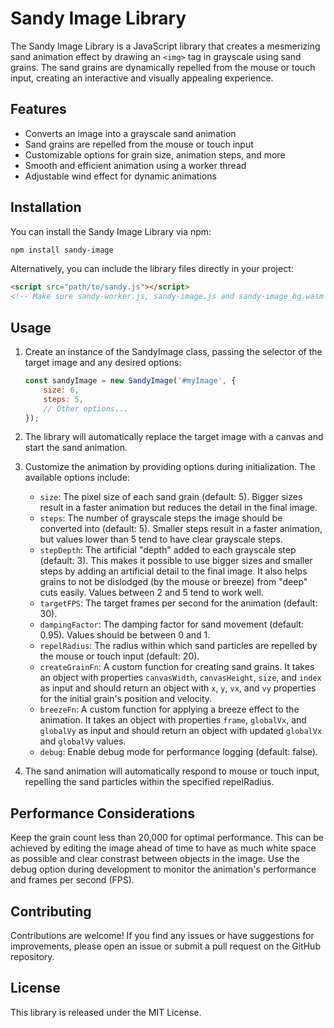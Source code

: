 # Sandy Image Library

The Sandy Image Library is a JavaScript library that creates a mesmerizing sand animation effect by drawing an `<img>` tag in grayscale using sand grains. The sand grains are dynamically repelled from the mouse or touch input, creating an interactive and visually appealing experience.

## Features

- Converts an image into a grayscale sand animation
- Sand grains are repelled from the mouse or touch input
- Customizable options for grain size, animation steps, and more
- Smooth and efficient animation using a worker thread
- Adjustable wind effect for dynamic animations

## Installation

You can install the Sandy Image Library via npm:

```bash
npm install sandy-image
```

Alternatively, you can include the library files directly in your project:

```html
<script src="path/to/sandy.js"></script>
<!-- Make sure sandy-worker.js, sandy-image.js and sandy-image_bg.wasm is in the same directory -->
```

## Usage

1. Create an instance of the SandyImage class, passing the selector of the target image and any desired options:

    ```javascript
    const sandyImage = new SandyImage('#myImage', {
        size: 6,
        steps: 5,
        // Other options...
    });
    ```

2. The library will automatically replace the target image with a canvas and start the sand animation.

3. Customize the animation by providing options during initialization. The available options include:
    - `size`: The pixel size of each sand grain (default: 5). Bigger sizes result in a faster animation but reduces the detail in the final image.
    - `steps`: The number of grayscale steps the image should be converted into (default: 5). Smaller steps result in a faster animation, but values lower than 5 tend to have clear grayscale steps.
    - `stepDepth`: The artificial "depth" added to each grayscale step (default: 3). This makes it possible to use bigger sizes and smaller steps by adding an artificial detail to the final image. It also helps grains to not be dislodged (by the mouse or breeze) from "deep" cuts easily. Values between 2 and 5 tend to work well.
    - `targetFPS`: The target frames per second for the animation (default: 30).
    - `dampingFactor`: The damping factor for sand movement (default: 0.95). Values should be between 0 and 1.
    - `repelRadius`: The radius within which sand particles are repelled by the mouse or touch input (default: 20).
    - `createGrainFn`: A custom function for creating sand grains. It takes an object with properties `canvasWidth`, `canvasHeight`, `size`, and `index` as input and should return an object with `x`, `y`, `vx`, and `vy` properties for the initial grain's position and velocity.
    - `breezeFn`: A custom function for applying a breeze effect to the animation. It takes an object with properties `frame`, `globalVx`, and `globalVy` as input and should return an object with updated `globalVx` and `globalVy` values.
    - `debug`: Enable debug mode for performance logging (default: false).

4. The sand animation will automatically respond to mouse or touch input, repelling the sand particles within the specified repelRadius.

## Performance Considerations

Keep the grain count less than 20,000 for optimal performance. This can be achieved by editing the image ahead of time to have as much white space as possible and clear constrast between objects in the image.
Use the debug option during development to monitor the animation's performance and frames per second (FPS).

## Contributing
Contributions are welcome! If you find any issues or have suggestions for improvements, please open an issue or submit a pull request on the GitHub repository.

## License
This library is released under the MIT License.